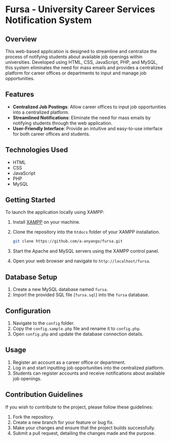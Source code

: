 # Fursa - University Career Services Notification System

## Overview

This web-based application is designed to streamline and centralize the process of notifying students about available job openings within universities. Developed using HTML, CSS, JavaScript, PHP, and MySQL, this system eliminates the need for mass emails and provides a centralized platform for career offices or departments to input and manage job opportunities.

## Features

- **Centralized Job Postings**: Allow career offices to input job opportunities into a centralized platform.
- **Streamlined Notifications**: Eliminate the need for mass emails by notifying students through the web application.
- **User-Friendly Interface**: Provide an intuitive and easy-to-use interface for both career offices and students.

## Technologies Used

- HTML
- CSS
- JavaScript
- PHP
- MySQL

## Getting Started

To launch the application locally using XAMPP:

1. Install [XAMPP](https://www.apachefriends.org/index.html) on your machine.
2. Clone the repository into the `htdocs` folder of your XAMPP installation.

    ```bash
    git clone https://github.com/a-anyango/fursa.git
    ```

3. Start the Apache and MySQL servers using the XAMPP control panel.
4. Open your web browser and navigate to `http://localhost/fursa`.

## Database Setup

1. Create a new MySQL database named `fursa`.
2. Import the provided SQL file (`fursa.sql`) into the `fursa` database.

## Configuration

1. Navigate to the `config` folder.
2. Copy the `config.sample.php` file and rename it to `config.php`.
3. Open `config.php` and update the database connection details.

## Usage

1. Register an account as a career office or department.
2. Log in and start inputting job opportunities into the centralized platform.
3. Students can register accounts and receive notifications about available job openings.

## Contribution Guidelines

If you wish to contribute to the project, please follow these guidelines:

1. Fork the repository.
2. Create a new branch for your feature or bug fix.
3. Make your changes and ensure that the project builds successfully.
4. Submit a pull request, detailing the changes made and the purpose.


